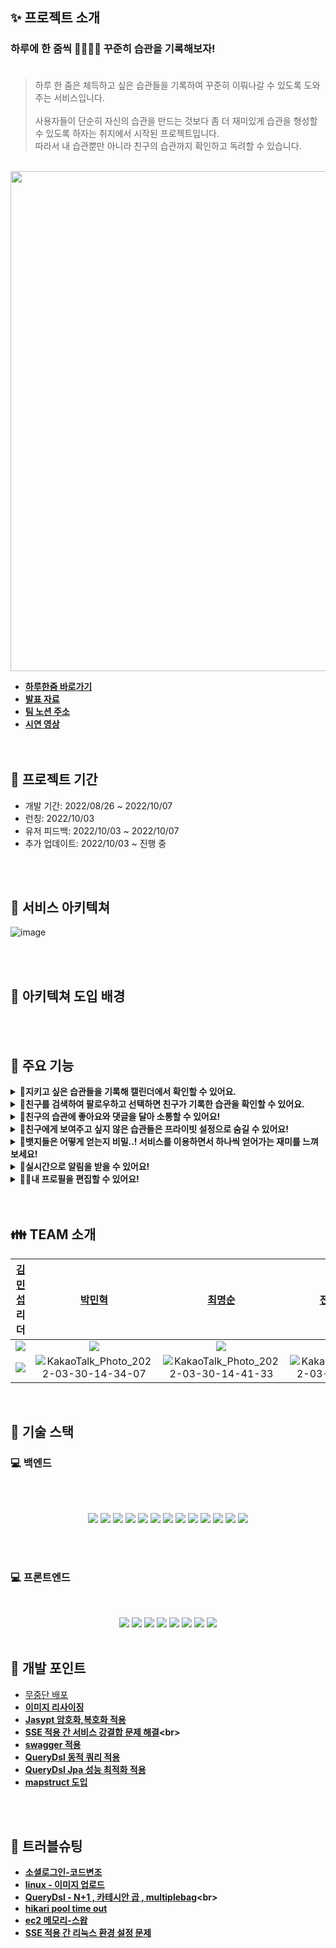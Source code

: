 ## ✨ 프로젝트 소개

### 하루에 한 줌씩 🧑🏻‍🌾🌱 꾸준히 습관을 기록해보자! <br><br>

> 하루 한 줌은 체득하고 싶은 습관들을 기록하여 꾸준히 이뤄나갈 수 있도록 도와주는 서비스입니다.<br><br>
> 사용자들이 단순히 자신의 습관을 만드는 것보다 좀 더 재미있게 습관을 형성할 수 있도록 하자는 취지에서 시작된 프로젝트입니다. <br>
> 따라서 내 습관뿐만 아니라 친구의 습관까지 확인하고 독려할 수 있습니다.
<br>

<img src="https://img1.daumcdn.net/thumb/R1280x0/?scode=mtistory2&fname=https%3A%2F%2Fblog.kakaocdn.net%2Fdn%2FmtAhG%2FbtrNhOL2bvc%2FnjDlPCDAfNPXkU5q19MNq0%2Fimg.jpg" width="800">

- **[하루한줌 바로가기](https://www.perday-onespoon.com/)<br>**
- **[발표 자료](https://docs.google.com/presentation/d/1u2x1SL4Bt863htJeiWeb8mTztDs20Rne1hU_DN310EU/edit?usp=sharing)<br>**
- **[팀 노션 주소](https://www.notion.so/3-8b744f1d04da4c41812b94df4ad65035)**
- **[시연 영상](https://youtu.be/PDkd_5A_j4k)<br>**
  <br>
  <br>

## 📆 프로젝트 기간 <br>

<ul>
  <li>개발 기간: 2022/08/26 ~ 2022/10/07</li>
  <li>런칭: 2022/10/03</li>
  <li>유저 피드백: 2022/10/03 ~ 2022/10/07</li>
  <li>추가 업데이트: 2022/10/03 ~ 진행 중</li>
</ul>


<br>
<br>

## 📖 서비스 아키텍쳐<br>

![image](https://img1.daumcdn.net/thumb/R1280x0/?scode=mtistory2&fname=https%3A%2F%2Fblog.kakaocdn.net%2Fdn%2Fbg3Vqy%2FbtrNjyBAtmG%2Fz58lk6MglF7kHzwkWhkgBK%2Fimg.png)

<br>
<br>

## 👊 아키텍쳐 도입 배경<br>

<br>
<br>

## 💖 주요 기능

<details>

  <summary><strong>📅지키고 싶은 습관들을 기록해 캘린더에서 확인할 수 있어요.</strong></summary>

  <br/>

  <ul>
    <li>시간과 캐릭터를 선택할 수 있습니다.</li>
    <li>습관은 3일과 7일 중에 선택할 수 있습니다.</li>
    <li>설정한 시간으로 타이머를 진행하고 습관을 달성할 수 있습니다.</li>
    <li>설정한 습관을 캘린더에서도 확인할 수 있습니다.</li>
    
<br>

  <img src="https://user-images.githubusercontent.com/84265783/194710362-81fb0bb3-8dfe-420e-996b-9fe94b28b3da.gif" width="300">
  <img src="https://user-images.githubusercontent.com/84265783/194705245-90084918-5f83-495f-8804-9bbcd0e6fa8a.gif" width="300">
    <img src="https://user-images.githubusercontent.com/84265783/194713505-59592dd2-dcd3-4d8b-b85f-9462b5940d3d.gif" width="300">
<br>

  </ul>

</details>

<details>

  <summary><strong> 🙌친구를 검색하여 팔로우하고 선택하면 친구가 기록한 습관을 확인할 수 있어요.</strong></summary>

  <br/>

  <ul>

<li>친구의 이메일, 이름 또는 검색코드를 사용하여 검색할 수 있습니다.</li>
<li>캘린더에서 친구가 공개 설정한 습관을 확인할 수 있습니다.</li>
    <br/>

<img src="https://user-images.githubusercontent.com/84265783/194705193-8292ef03-5278-49c2-8176-1591f9f20470.gif" width="300">
<img src="https://user-images.githubusercontent.com/84265783/194705267-d68aebd3-08f6-4757-a9f3-4abd11dfe066.gif" width="300">
    

  </ul>

</details>

<details>

  <summary><strong> 👀친구의 습관에 좋아요와 댓글을 달아 소통할 수 있어요!</strong></summary>

  <br/>

  <ul>

  <li>친구가 어떤 습관을 했는지 둘러보고 응원과 코멘트를 남길 수 있습니다.</li>
    <br/>

<img src="https://user-images.githubusercontent.com/84265783/194709252-57c689ea-0399-4a0f-a639-9fa06cd8e618.gif" width="300">

  </ul>

</details>

<details>

  <summary><strong>👫친구에게 보여주고 싶지 않은 습관들은 프라이빗 설정으로 숨길 수 있어요!</strong></summary>

<br/>

<ul>
  <li>프라이빗을 설정한 습관은 친구들이 캘린더에서 볼 수 없습니다.</li>
  <br />
  
<img src="https://user-images.githubusercontent.com/84265783/194713335-245c547b-7203-4546-97d2-92d842239e8d.gif" width="300">

</ul>

</details>

<details>

  <summary><strong>🏅뱃지들은 어떻게 얻는지 비밀..! 서비스를 이용하면서 하나씩 얻어가는 재미를 느껴보세요!</strong></summary>

  <br/>

  <ul>

<li>얻은 뱃지들은 이미지와 함께 언제 획득했는지 알 수 있습니다.</li>
<li>얻지 않은 뱃지들은 물음표 모양의 뱃지와 함께 힌트를 제공합니다.</li>
    <br/>    

<img src="https://user-images.githubusercontent.com/84265783/194710480-997ca3db-83e9-4712-a59a-e0154a1dd91e.gif" width="300">
    <br>

  </ul>

</details>

<details>

  <summary><strong>📢실시간으로 알림을 받을 수 있어요!</strong></summary>

  <br/>

  <ul>

  <li>뱃지 획득, 댓글, 좋아요, 습관 달성 시 실시간으로 알림을 받을 수 있습니다.</li>
    <br/>

<img src="https://user-images.githubusercontent.com/84265783/194705255-4b4a48fc-f99b-4e1d-ab42-25aed71f6070.gif" width="300">
<img src="https://user-images.githubusercontent.com/84265783/194705258-24af8f5a-8ffc-463c-8f7d-0f8546e2d238.gif" width="300">

  </ul>

</details>

<details>

  <summary><strong>🙍‍♂️내 프로필을 편집할 수 있어요!</strong></summary>

  <br/>

  <ul>

  <li>사진과 이름, 상태메시지를 변경할 수 있습니다.</li>
  <li>친구들의 상태메시지는 팔로우 또는 팔로워 목록에서 확인할 수 있습니다.</li>
    <br/>

<img src="https://user-images.githubusercontent.com/84265783/194712944-8d4b2dc3-5897-46f2-ac3d-c590dda5df3c.gif" width="300">
    <img src="https://user-images.githubusercontent.com/84265783/194710374-d72647b4-ac21-45ff-b107-3d252be5239d.gif" width="300">

  </ul>

</details>

<br>
<br>

## 👪 TEAM 소개

|                                                           [김민섭](https://github.com/alstjq8251) 리더                                                           |                                                                              [박민혁](https://github.com/Park-Seaweed)                                                                              |                                                      [최명순](https://github.com/roy656)                                                      |                                              [전소연](https://github.com/soyeon102) 부리더                                              |                                                                               [배지영](https://github.com/BaejiGongju)                                                                               |
| :--------------------------------------------------------------------------------------------------------------------------------------------------------------: | :-------------------------------------------------------------------------------------------------------------------------------------------------------------------------------------------------: | :-------------------------------------------------------------------------------------------------------------------------------------------: | :-------------------------------------------------------------------------------------------------------------------------------------: | :--------------------------------------------------------------------------------------------------------------------------------------------------------------------------------------------------: |
|                                <img src="https://img.shields.io/badge/Back end-fcfd82?style=for-the-badge&logo=&logoColor=white">                                |                                                 <img src="https://img.shields.io/badge/Back end-fcfd82?style=for-the-badge&logo=&logoColor=white">                                                  |                      <img src="https://img.shields.io/badge/Back end-fcfd82?style=for-the-badge&logo=&logoColor=white">                       |                   <img src="https://img.shields.io/badge/front end-fcfd82?style=for-the-badge&logo=&logoColor=white">                   |                                                 <img src="https://img.shields.io/badge/front end-fcfd82?style=for-the-badge&logo=&logoColor=white">                                                  |
| ![](https://img1.daumcdn.net/thumb/R1280x0/?scode=mtistory2&fname=https%3A%2F%2Fblog.kakaocdn.net%2Fdn%2FDO9Ma%2FbtrNhOrVyfo%2F0tAlwnBSxOvKYDMD682Zik%2Fimg.png) | ![KakaoTalk_Photo_2022-03-30-14-34-07](https://img1.daumcdn.net/thumb/R1280x0/?scode=mtistory2&fname=https%3A%2F%2Fblog.kakaocdn.net%2Fdn%2FzR6lR%2FbtrNjzHoynR%2FI4iKHEHRzPhXzKSm8xWxL0%2Fimg.png) | ![KakaoTalk_Photo_2022-03-30-14-41-33](https://user-images.githubusercontent.com/79740505/161509182-6a56457f-b0e6-45f0-b40e-d95cbf48619c.png) | ![KakaoTalk_Photo_2022-03-30-14-41-33](https://perday-onespoon.s3.ap-northeast-2.amazonaws.com/KakaoTalk_Photo_2022-09-29-22-08-14.png) | ![KakaoTalk_Photo_2022-03-30-14-41-33](https://img1.daumcdn.net/thumb/R1280x0/?scode=mtistory2&fname=https%3A%2F%2Fblog.kakaocdn.net%2Fdn%2Fcb1y70%2FbtrNjz1HUuc%2FeMbRbc12c8KQWzWLGTWKsK%2Fimg.png) |

<br>

## 🔧 기술 스택

### 💻 백엔드

<br>
<br>

 <p align="center">
 <img src="https://img.shields.io/badge/java-007396?style=for-the-badge&logo=java&logoColor=white"> 
 <img src="https://img.shields.io/badge/Spring-6DB33F?style=for-the-badge&logo=Spring&logoColor=white">
 <img src="https://img.shields.io/badge/-Springboot-6DB33F?style=for-the-badge&logo=Springboot&logoColor=white">
 <img src="https://img.shields.io/badge/MySQL-4479A1?style=for-the-badge&logo=MySQL&logoColor=white">
 <img src="https://img.shields.io/badge/NGINX-009639?style=for-the-badge&logo=NGINX&logoColor=white">
 <img src="https://img.shields.io/badge/Amazon CloudWatch-FF4F8B?style=for-the-badge&logo=Amazon CloudWatch&logoColor=white">
 <img src="https://img.shields.io/badge/Apache JMeter-D22128?style=for-the-badge&logo=Apache JMeter&logoColor=white">
 <img src="https://img.shields.io/badge/Notion-000000?style=for-the-badge&logo=Notion&logoColor=white">
 <img src="https://img.shields.io/badge/GitHub Actions-2088FF?style=for-the-badge&logo=GitHub Actions&logoColor=white">
 <img src="https://img.shields.io/badge/QueryDsl-2088FF?style=for-the-badge&logo=&logoColor=white"> 
 <img src="https://img.shields.io/badge/Amazon S3-569A31?style=for-the-badge&logo=Amazon S3&logoColor=white">
 <img src="https://img.shields.io/badge/Amazon EC2-FF9900?style=for-the-badge&logo=Amazon EC2&logoColor=white">
 <img src="https://img.shields.io/badge/SSL-721412?style=for-the-badge&logo=SSL&logoColor=white">
 </p>

 <br>
 <br>

### 💻 프론트엔드

<br>

<p align="center">
  <img src="https://img.shields.io/badge/JavaScript-F7DF1E?style=for-the-badge&logo=JavaScript&logoColor=white">
  <img src="https://img.shields.io/badge/React-61DAFB?style=for-the-badge&logo=React&logoColor=white">
  <img src="https://img.shields.io/badge/React Query-FF4154?style=for-the-badge&logo=React Query&logoColor=white">
   <img src="https://img.shields.io/badge/Recoil-2088FF?style=for-the-badge&logo=&logoColor=white">
  <img src="https://img.shields.io/badge/Axios-5A29E4?style=for-the-badge&logo=Axios&logoColor=white">
  <img src="https://img.shields.io/badge/styled components-DB7093?style=for-the-badge&logo=styled components&logoColor=white">
  <img src="https://img.shields.io/badge/Notion-000000?style=for-the-badge&logo=Notion&logoColor=white">
  <img src="https://img.shields.io/badge/Figma-F24E1E?style=for-the-badge&logo=Figma&logoColor=white">

  <br>
  <br>


## 🎇 개발 포인트

- [무중단 배포]()
- **[이미지 리사이징](https://github.com/PerDayOneSpoon/PerDayOneSpoon-BE/wiki/%EC%9D%B4%EB%AF%B8%EC%A7%80-%EB%A6%AC%EC%82%AC%EC%9D%B4%EC%A7%95)<br>**
- **[Jasypt 암호화,복호화 적용](https://github.com/PerDayOneSpoon/PerDayOneSpoon-BE/wiki/Jasypt-%EC%95%94%ED%98%B8%ED%99%94-,-%EB%B3%B5%ED%98%B8%ED%99%94-application-yaml%ED%8C%8C%EC%9D%BC-%EC%A0%81%EC%9A%A9)<br>**
- **[SSE 적용 간 서비스 강결합 문제 해결](https://github.com/PerDayOneSpoon/PerDayOneSpoon-BE/wiki/SSE-%EC%9D%B4%EB%B2%A4%ED%8A%B8-%EB%B0%9C%ED%96%89-,-%EA%B5%AC%EB%8F%85-%EC%A0%81%EC%9A%A9-%EB%B0%8F-%ED%94%84%EB%A1%9C%EC%84%B8%EC%8A%A4-%EC%88%9C%EC%84%9C%EC%97%90-%EB%94%B0%EB%A5%B8-%EC%9D%B4%EB%B2%A4%ED%8A%B8-%EB%B0%9C%EC%83%9D-%EC%A0%81%EC%9A%A9(@TransactionalEventListner-,-@Transactional))<br>**
- **[swagger 적용](https://github.com/PerDayOneSpoon/PerDayOneSpoon-BE/wiki/swagger-%EC%A0%81%EC%9A%A9)<br>**
- **[QueryDsl 동적 쿼리 적용](https://github.com/PerDayOneSpoon/PerDayOneSpoon-BE/wiki/QueryDsl-%EB%8F%99%EC%A0%81-%EC%BF%BC%EB%A6%AC)<br>**
- **[QueryDsl Jpa 성능 최적화 적용](https://github.com/PerDayOneSpoon/PerDayOneSpoon-BE/wiki/JPA-N%E2%9E%95-1-%EC%84%B1%EB%8A%A5-%EC%B5%9C%EC%A0%81%ED%99%94)<br>**
- **[mapstruct 도입](https://github.com/PerDayOneSpoon/PerDayOneSpoon-BE/wiki/Map-Struct-%EB%8F%84%EC%9E%85)<br>**

<br>
<br>

## 🚀 트러블슈팅

- **[소셜로그인-코드변조](https://github.com/PerDayOneSpoon/PerDayOneSpoon-BE/wiki/%EC%86%8C%EC%85%9C-%EB%A1%9C%EA%B7%B8%EC%9D%B8-%EC%A0%81%EC%9A%A9(%EC%9D%B8%EA%B0%80-%EC%BD%94%EB%93%9C-%EB%B3%80%EC%A1%B0))<br>**
- **[linux - 이미지 업로드](https://github.com/PerDayOneSpoon/PerDayOneSpoon-BE/wiki/Linux-%EC%9D%B4%EB%AF%B8%EC%A7%80-%EC%97%85%EB%A1%9C%EB%93%9C-%EC%8B%A4%ED%8C%A8-%ED%98%84%EC%83%81)<br>**
- **[QueryDsl - N+1 , 카테시안 곱 , multiplebag](https://github.com/PerDayOneSpoon/PerDayOneSpoon-BE/wiki/QueryDsl-Fetchjoin(%EC%B9%B4%ED%85%8C%EC%8B%9C%EC%95%88-%EA%B3%B1(Cartesian-Product),-Multiplebag-%EB%AC%B8%EC%A0%9C))<br>**
- **[hikari pool time out](https://github.com/PerDayOneSpoon/PerDayOneSpoon-BE/wiki/Hikari-pool-time-out)<br>**
- **[ec2 메모리-스왑](https://github.com/PerDayOneSpoon/PerDayOneSpoon-BE/wiki/EC2-%EB%A9%94%EB%AA%A8%EB%A6%AC-%EC%82%AC%EC%9A%A9%EB%9F%89%EC%9C%BC%EB%A1%9C-%EC%9D%B8%ED%95%B4-%EC%84%9C%EB%B2%84-%EB%8B%A4%EC%9A%B4)<br>**
- **[SSE 적용 간 리눅스 환경 설정 문제](https://github.com/PerDayOneSpoon/PerDayOneSpoon-BE/wiki/SSE-%EC%A0%81%EC%9A%A9-(%EB%A6%AC%EB%B2%84%EC%8A%A4-%ED%94%84%EB%A1%9D%EC%8B%9C-%ED%99%98%EA%B2%BD-%EC%84%A4%EC%A0%95-))<br>**
